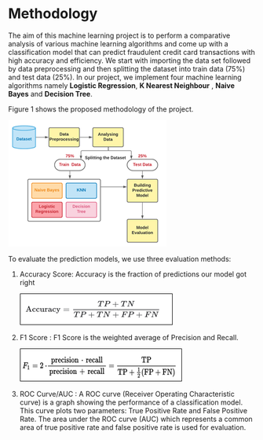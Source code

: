 # Methodology 

The aim of this machine learning project is to perform a comparative analysis of various machine learning algorithms and come up with a classification model that can predict fraudulent credit card transactions with high accuracy and efficiency. We start with importing the data set followed by data preprocessing  and then splitting the dataset into train data (75%) and test data (25%). In our project, we implement four machine learning algorithms namely **Logistic Regression**, **K Nearest Neighbour** , **Naive Bayes** and **Decision Tree**. 

Figure 1 shows the proposed methodology of the project.

![methodology](images/method.png)

To evaluate the prediction models, we use three evaluation methods: 

1. Accuracy Score: Accuracy is the fraction of predictions our model got right
    
    ![accuracy](images/accuracy.png)
    
2. F1 Score : F1 Score is the weighted average of Precision and Recall.
   
   ![f1](images/f1.png)
    
3. ROC Curve/AUC : A ROC curve (Receiver Operating Characteristic curve) is a graph showing the performance of a classification model. This curve plots two parameters: True Positive Rate and False Positive Rate. The area under the ROC curve (AUC) which represents a common area of true positive rate and false positive rate is used for evaluation.

